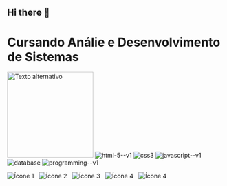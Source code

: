 ## Hi there 👋

# Cursando Análie e Desenvolvimento de Sistemas
<img src= "https://media.tenor.com/03h-1rm2SwYAAAAi/keyvon-crawford-kilo-tray-ballas.gif" alt="Texto alternativo" width="200px" height="200px">

<img  src="https://img.icons8.com/color/48/html-5--v1.png" alt="html-5--v1" style="display: inline-block"/>
<img  src="https://img.icons8.com/color/48/css3.png" alt="css3" style="display: inline-block"/>
<img  src="https://img.icons8.com/color/48/javascript--v1.png" alt="javascript--v1" style="display: inline-block"/>
<img  src="https://img.icons8.com/pulsar-gradient/48/database.png" alt="database" style="display: inline-block"/>
<img  src="https://img.icons8.com/color/48/programming--v1.png" alt="programming--v1" style="display: inline-block"/>

![Ícone 1](https://img.icons8.com/color/48/html-5--v1.png) &nbsp; ![Ícone 2](https://img.icons8.com/color/48/css3.png) &nbsp; ![Ícone 3](https://img.icons8.com/color/48/javascript--v1.png) &nbsp; ![Ícone 4](https://img.icons8.com/pulsar-gradient/48/database.png) &nbsp; ![Ícone 4](https://img.icons8.com/color/48/programming--v1.png)




<!--
**jaovls/jaovls** is a ✨ _special_ ✨ repository because its `README.md` (this file) appears on your GitHub profile.

Here are some ideas to get you started:

- 🔭 I’m currently working on ...
- 🌱 I’m currently learning ...
- 👯 I’m looking to collaborate on ...
- 🤔 I’m looking for help with ...
- 💬 Ask me about ...
- 📫 How to reach me: ...
- 😄 Pronouns: ...
- ⚡ Fun fact: ...
-->
